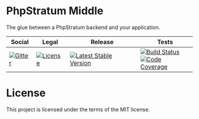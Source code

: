 # PhpStratum Middle

The glue between a PhpStratum backend and your application.

<table>
<thead>
<tr>
<th>Social</th>
<th>Legal</th>
<th>Release</th>
<th>Tests</th>
</tr>
</thead>
<tbody>
<tr>
<td>
<a href="https://gitter.im/SetBased/php-stratum?utm_source=badge&utm_medium=badge&utm_campaign=pr-badge"><img src="https://badges.gitter.im/SetBased/php-stratum.svg" alt="Gitter"/></a>
</td>
<td>
<a href="https://packagist.org/packages/setbased/php-stratum-middle"><img src="https://poser.pugx.org/setbased/php-stratum-middle/license" alt="License"/></a>
</td>
<td>
<a href="https://packagist.org/packages/setbased/php-stratum-middle"><img src="https://poser.pugx.org/setbased/php-stratum-middle/v/stable" alt="Latest Stable Version"/></a><br/>
</td>
<td>
<a href="https://github.com/DatabaseStratum/php-stratum-middle/actions/workflows/unit.yml"><img src="https://github.com/DatabaseStratum/php-stratum-middle/actions/workflows/unit.yml/badge.svg" alt="Build Status"/></a><br/>
<a href="https://codecov.io/gh/DatabaseStratum/php-stratum-middle"><img src="https://codecov.io/gh/DatabaseStratum/php-stratum-middle/branch/master/graph/badge.svg" alt="Code Coverage"/></a>
</td>
</tr>
</tbody>
</table>

License
=======

This project is licensed under the terms of the MIT license.
